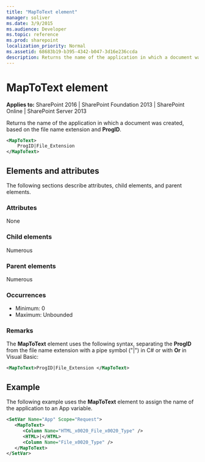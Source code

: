 ```yaml
---
title: "MapToText element"
manager: soliver
ms.date: 3/9/2015
ms.audience: Developer
ms.topic: reference
ms.prod: sharepoint
localization_priority: Normal
ms.assetid: 68683b19-b395-4342-b047-3d16e236ccda
description: Returns the name of the application in which a document was created, based on the file name extension and ProgID.
---
```


# MapToText element

**Applies to:** SharePoint 2016 | SharePoint Foundation 2013 | SharePoint Online | SharePoint Server 2013
  
Returns the name of the application in which a document was created, based on the file name extension and **ProgID**.
  
```XML
<MapToText>
    ProgID|File_Extension
</MapToText>
```

## Elements and attributes

The following sections describe attributes, child elements, and parent elements.

### Attributes

None
   
### Child elements

Numerous 
   
### Parent elements

Numerous 
   
### Occurrences

- Minimum: 0
- Maximum: Unbounded 
   
### Remarks

The **MapToText** element uses the following syntax, separating the **ProgID** from the file name extension with a pipe symbol ("|") in C# or with **Or** in Visual Basic: 
  
```XML
<MapToText>ProgID|File_Extension </MapToText>
```

## Example

The following example uses the **MapToText** element to assign the name of the application to an App variable. 
  
```XML
<SetVar Name="App" Scope="Request">
   <MapToText>
      <Column Name="HTML_x0020_File_x0020_Type" />
      <HTML>|</HTML>
      <Column Name="File_x0020_Type" />
   </MapToText>
</SetVar>
```

<br/>
